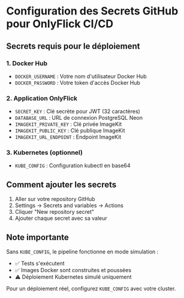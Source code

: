 # Configuration des Secrets GitHub pour OnlyFlick CI/CD

## Secrets requis pour le déploiement

### 1. Docker Hub

- `DOCKER_USERNAME` : Votre nom d'utilisateur Docker Hub
- `DOCKER_PASSWORD` : Votre token d'accès Docker Hub

### 2. Application OnlyFlick

- `SECRET_KEY` : Clé secrète pour JWT (32 caractères)
- `DATABASE_URL` : URL de connexion PostgreSQL Neon
- `IMAGEKIT_PRIVATE_KEY` : Clé privée ImageKit
- `IMAGEKIT_PUBLIC_KEY` : Clé publique ImageKit
- `IMAGEKIT_URL_ENDPOINT` : Endpoint ImageKit

### 3. Kubernetes (optionnel)

- `KUBE_CONFIG` : Configuration kubectl en base64

## Comment ajouter les secrets

1. Aller sur votre repository GitHub
2. Settings → Secrets and variables → Actions
3. Cliquer "New repository secret"
4. Ajouter chaque secret avec sa valeur

## Note importante

Sans `KUBE_CONFIG`, le pipeline fonctionne en mode simulation :

- ✅ Tests s'exécutent
- ✅ Images Docker sont construites et poussées
- ⚠️ Déploiement Kubernetes simulé uniquement

Pour un déploiement réel, configurez `KUBE_CONFIG` avec votre cluster.
